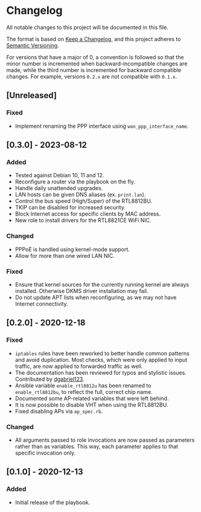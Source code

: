 # Changelog

All notable changes to this project will be documented in this file.

The format is based on [Keep a Changelog](https://keepachangelog.com/en/1.0.0/),
and this project adheres to [Semantic Versioning](https://semver.org/spec/v2.0.0.html).

For versions that have a major of 0, a convention is followed so that
the minor number is incremented when backward-incompatible changes are
made, while the third number is incremented for backward compatible
changes. For example, versions `0.2.x` are not compatible with `0.1.x`.

## [Unreleased]

### Fixed

* Implement renaming the PPP interface using `wan_ppp_interface_name`.

## [0.3.0] - 2023-08-12

### Added

* Tested against Debian 10, 11 and 12.
* Reconfigure a router via the playbook on the fly.
* Handle daily unattended upgrades.
* LAN hosts can be given DNS aliases (ex. `print.lan`).
* Control the bus speed (High/Super) of the RTL8812BU.
* TKIP can be disabled for increased security.
* Block Internet access for specific clients by MAC address.
* New role to install drivers for the RTL8821CE WiFi NIC.

### Changed

* PPPoE is handled using kernel-mode support.
* Allow for more than one wired LAN NIC.

### Fixed

* Ensure that kernel sources for the currently running kernel are always installed.
  Otherwise DKMS driver installation may fail.
* Do not update APT lists when reconfiguring, as we may not have Internet connectivity.

## [0.2.0] - 2020-12-18

### Fixed

* `iptables` rules have been reworked to better handle common
  patterns and avoid duplication. Most checks, which were only
  applied to input traffic, are now applied to forwarded traffic
  as well.
* The documentation has been reviewed for typos and stylistic issues.
  Contributed by [dgabriel123](https://github.com/dgabriel123).
* Ansible variable `enable_rtl8812u` has been renamed to `enable_rtl8812bu`,
  to reflect the full, correct chip name.
* Documented some AP-related variables that were left behind.
* It is now possible to disable VHT when using the RTL8812BU.
* Fixed disabling APs via `ap_spec.rb`.

### Changed

* All arguments passed to role invocations are now passed as parameters
  rather than as variables. This way, each parameter applies to that
  specific invocation only.

## [0.1.0] - 2020-12-13

### Added

* Initial release of the playbook.

<!-- vi: set tw=72 et sw=2 fo=tcroqan autoindent: -->
